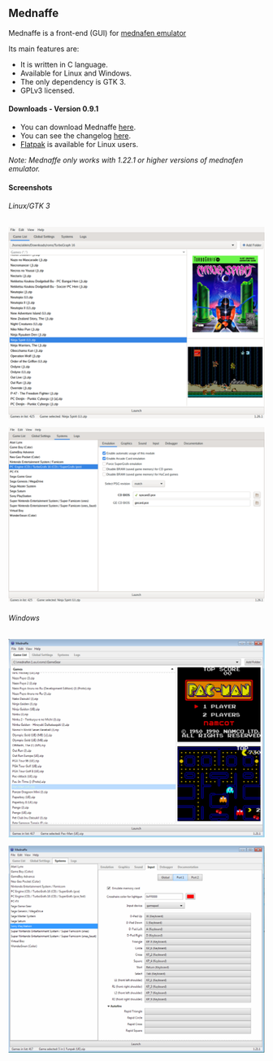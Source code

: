## Mednaffe
Mednaffe is a front-end (GUI) for [mednafen emulator](https://mednafen.github.io/ "mednafen emulator")

Its main features are:

 * It is written in C language.
 * Available for Linux and Windows.
 * The only dependency is GTK 3.
 * GPLv3 licensed.

#### Downloads - Version 0.9.1
 * You can download Mednaffe [here](https://github.com/AmatCoder/mednaffe/releases/latest "Downloads").
 * You can see the changelog [here](https://github.com/AmatCoder/mednaffe/blob/master/ChangeLog "ChangeLog").
 * [Flatpak](https://flathub.org/apps/details/com.github.AmatCoder.mednaffe) is available for Linux users.

*Note: Mednaffe only works with 1.22.1 or higher versions of mednafen emulator.*

#### Screenshots

###### Linux/GTK 3

![Mednaffe on Linux/GTK 3](https://github.com/AmatCoder/mednaffe/blob/wiki/mednaffe-0.9.0-linux.png "Mednaffe on Linux/GTK 3")

![Mednaffe on Linux/GTK 3](https://github.com/AmatCoder/mednaffe/blob/wiki/mednaffe-0.9.0-linux2.png "Mednaffe on Linux/GTK 3")

###### Windows

![Mednaffe on Windows 7](https://github.com/AmatCoder/mednaffe/blob/wiki/mednaffe-0.9.0-windows.png "Mednaffe on Windows 7")

![Mednaffe on Windows 7](https://github.com/AmatCoder/mednaffe/blob/wiki/mednaffe-0.9.0-windows2.png "Mednaffe on Windows 7")
